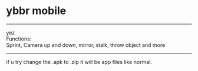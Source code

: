 # ybbr mobile
<hr>
yez <br>
Functions: <br>
Sprint, Camera up and down, mirror, stalk, throw object and more
<hr>
if u try change the .apk to .zip it will be app files like normal.
